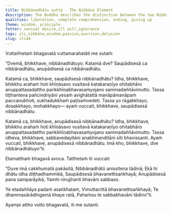 ```yaml
---
title: Nibbānadhātu sutta - The Nibbāna Element
description: The Buddha describes the distinction between the two Nibbāna elements - 1) one with fuel remaining pertaining to this life, and 2) one without fuel remaining and of relevance to the hereafter.
qualities: liberation, complete comprehension, ending, giving up
theme: wisdom, principle
fetter: sensual desire,ill will,ignorance
tags: iti,nibbāna,wisdom,passion,aversion,delusion
slug: iti44
---
```


Vuttañhetaṁ bhagavatā vuttamarahatāti me sutaṁ:

“Dvemā, bhikkhave, nibbānadhātuyo. Katamā dve? Saupādisesā ca nibbānadhātu, anupādisesā ca nibbānadhātu.

Katamā ca, bhikkhave, saupādisesā nibbānadhātu? Idha, bhikkhave, bhikkhu arahaṁ hoti khīṇāsavo vusitavā katakaraṇīyo ohitabhāro anuppattasadattho parikkhīṇabhavasaṁyojano sammadaññāvimutto. Tassa tiṭṭhanteva pañcindriyāni yesaṁ avighātattā manāpāmanāpaṁ paccanubhoti, sukhadukkhaṁ paṭisaṁvedeti. Tassa yo rāgakkhayo, dosakkhayo, mohakkhayo— ayaṁ vuccati, bhikkhave, saupādisesā nibbānadhātu.

Katamā ca, bhikkhave, anupādisesā nibbānadhātu? Idha, bhikkhave, bhikkhu arahaṁ hoti khīṇāsavo vusitavā katakaraṇīyo ohitabhāro anuppattasadattho parikkhīṇabhavasaṁyojano sammadaññāvimutto. Tassa idheva, bhikkhave, sabbavedayitāni anabhinanditāni sīti bhavissanti. Ayaṁ vuccati, bhikkhave, anupādisesā nibbānadhātu. Imā kho, bhikkhave, dve nibbānadhātuyo”ti.

Etamatthaṁ bhagavā avoca. Tatthetaṁ iti vuccati:

“Duve imā cakkhumatā pakāsitā,
Nibbānadhātū anissitena tādinā;
Ekā hi dhātu idha diṭṭhadhammikā,
Saupādisesā bhavanettisaṅkhayā;
Anupādisesā pana samparāyikā,
Yamhi nirujjhanti bhavāni sabbaso.

Ye etadaññāya padaṁ asaṅkhataṁ,
Vimuttacittā bhavanettisaṅkhayā;
Te dhammasārādhigamā khaye ratā,
Pahaṁsu te sabbabhavāni tādino”ti.

Ayampi attho vutto bhagavatā, iti me sutanti.
